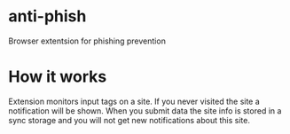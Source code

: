 # anti-phish
Browser extentsion for phishing prevention

# How it works
Extension monitors input tags on a site. If you never visited the site a notification will be shown.
When you submit data the site info is stored in a sync storage and you will not get new notifications about this site.
